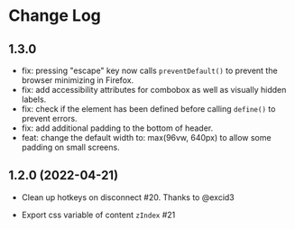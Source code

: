 # Change Log

## 1.3.0

- fix: pressing "escape" key now calls `preventDefault()` to prevent the browser minimizing in Firefox.
- fix: add accessibility attributes for combobox as well as visually hidden labels.
- fix: check if the element has been defined before calling `define()` to prevent errors.
- fix: add additional padding to the bottom of header.
- feat: change the default width to: max(96vw, 640px) to allow some padding on small screens.

## 1.2.0 (2022-04-21)

- Clean up hotkeys on disconnect #20. Thanks to @excid3

- Export css variable of content `zIndex` #21
